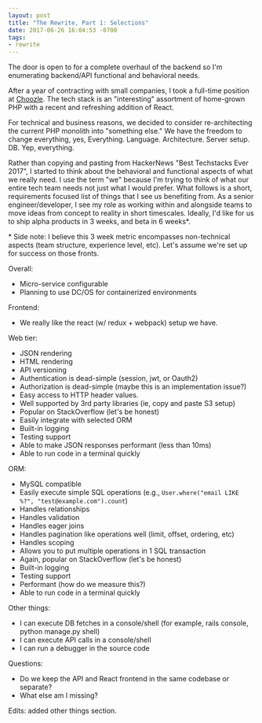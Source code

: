 ```yaml
---
layout: post
title: "The Rewrite, Part 1: Selections"
date: 2017-06-26 16:04:53 -0700
tags:
- rewrite
---
```


The door is open to for a complete overhaul of the backend so I'm enumerating
backend/API functional and behavioral needs.

<!--more-->

After a year of contracting with small companies, I took a full-time position
at [Choozle](https://choozle.com). The tech stack is an "interesting"
assortment of home-grown PHP with a recent and refreshing addition of React.


For technical and business reasons, we decided to consider re-architecting the
current PHP monolith into "something else." We have the freedom
to change everything, yes, Everything. Language. Architecture. Server setup. DB.
Yep, everything.

Rather than copying and pasting from HackerNews "Best Techstacks Ever 2017", I started
to think about the behavioral and functional aspects of what we really need. I
use the term "we" because I'm trying to think of what our entire tech team needs
not just what I would prefer. What follows is a short, requirements focused list
of things that I see us benefiting from. As a senior engineer/developer, I see my
role as working within and alongside teams to move ideas from concept to reality
in short timescales. Ideally, I'd like for us to ship alpha products in 3 weeks,
and beta in 6 weeks*.

\* Side note: I believe this 3 week metric encompasses non-technical aspects
(team structure, experience level, etc). Let's assume we're set up for success
on those fronts.

Overall:
- Micro-service configurable
- Planning to use DC/OS for containerized environments

Frontend:
- We really like the react (w/ redux + webpack) setup we have.

Web tier:
- JSON rendering
- HTML rendering
- API versioning
- Authentication is dead-simple (session, jwt, or Oauth2)
- Authorization is dead-simple (maybe this is an implementation issue?)
- Easy access to HTTP header values.
- Well supported by 3rd party libraries (ie, copy and paste S3 setup)
- Popular on StackOverflow (let's be honest)
- Easily integrate with selected ORM
- Built-in logging
- Testing support
- Able to make JSON responses performant (less than 10ms)
- Able to run code in a terminal quickly

ORM:
- MySQL compatible
- Easily execute simple SQL operations (e.g., `User.where("email LIKE %?", "test@example.com").count`)
- Handles relationships
- Handles validation
- Handles eager joins
- Handles pagination like operations well (limit, offset, ordering, etc)
- Handles scoping
- Allows you to put multiple operations in  1 SQL transaction
- Again, popular on StackOverflow (let's be honest)
- Built-in logging
- Testing support
- Performant (how do we measure this?)
- Able to run code in a terminal quickly

Other things:
- I can execute DB fetches in a console/shell (for example, rails console, python manage.py shell)
- I can execute API calls in a console/shell
- I can run a debugger in the source code

Questions:
- Do we keep the API and React frontend in the same codebase or separate?
- What else am I missing?

Edits: added other things section.
